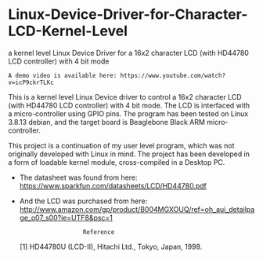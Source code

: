 Linux-Device-Driver-for-Character-LCD-Kernel-Level
==================================================

a kernel level Linux Device Driver for a 16x2 character LCD (with HD44780 LCD controller) with 4 bit mode

	A demo video is available here: https://www.youtube.com/watch?v=icP9ckrTLKc

This is a kernel level Linux Device driver to control a 16x2 character LCD (with HD44780 LCD controller) with 4 bit mode.
The LCD is interfaced with a micro-controller using GPIO pins. 
The program has been tested on Linux 3.8.13 debian, and the target board is Beaglebone Black ARM micro-controller.

This project is a continuation of my user level program, which was not originally developed with Linux in mind.
The project has been developed in a form of loadable kernel module, cross-compiled in a Desktop PC.

- The datasheet was found from here: 	 https://www.sparkfun.com/datasheets/LCD/HD44780.pdf

- And the LCD was purchased from here:	 http://www.amazon.com/gp/product/B004MGXOUQ/ref=oh_aui_detailpage_o07_s00?ie=UTF8&psc=1	


						Reference
	[1] HD44780U (LCD-II), Hitachi Ltd., Tokyo, Japan, 1998.